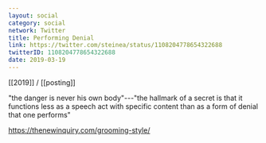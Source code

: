 ```yaml
---
layout: social
category: social
network: Twitter
title: Performing Denial
link: https://twitter.com/steinea/status/1108204778654322688
twitterID: 1108204778654322688
date: 2019-03-19
---
```


[[2019]] / [[posting]]

"the danger is never his own body"---"the hallmark of a secret is that it functions less as a speech act with specific content than as a form of denial that one performs"

<https://thenewinquiry.com/grooming-style/>
